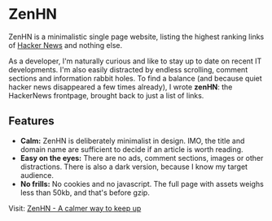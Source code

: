 # ZenHN

ZenHN is a minimalistic single page website, listing the highest ranking links of [Hacker News](https://news.ycombinator.com) and nothing else.

As a developer, I'm naturally curious and like to stay up to date on recent IT developments. I'm also easily distracted by endless scrolling, comment sections and information rabbit holes. To find a balance (and because quiet hacker news disappeared a few times already), I wrote **zenHN**: the HackerNews frontpage, brought back to just a list of links. 

## Features

* **Calm:** ZenHN is deliberately minimalist in design. IMO, the title and domain name are sufficient to decide if an article is worth reading. 
* **Easy on the eyes:** There are no ads, comment sections, images or other distractions. There is also a dark version, because I know my target audience.
* **No frills:** No cookies and no javascript. The full page with assets weighs less than 50kb, and that's before gzip.

Visit: [ZenHN - A calmer way to keep up](https://zenhn.bobre.us)
